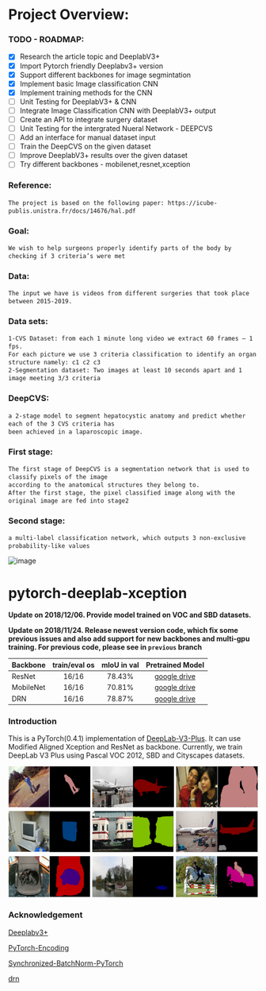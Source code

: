 # Project Overview:

### TODO - ROADMAP:
- [x] Research the article topic and DeeplabV3+
- [x] Import Pytorch friendly Deeplabv3+ version
- [x] Support different backbones for image segmintation
- [x] Implement basic Image classification CNN
- [x] Implement training methods for the CNN
- [ ] Unit Testing for DeeplabV3+ & CNN
- [ ] Integrate Image Classification CNN with DeeplabV3+ output
- [ ] Create an API to integrate surgery dataset 
- [ ] Unit Testing for the intergrated Nueral Network - DEEPCVS
- [ ] Add an interface for manual dataset input
- [ ] Train the DeepCVS on the given dataset
- [ ] Improve DeeplabV3+ results over the given dataset
- [ ] Try different backbones - mobilenet,resnet,xception

### Reference:
    The project is based on the following paper: https://icube-publis.unistra.fr/docs/14676/hal.pdf

### Goal: 
    We wish to help surgeons properly identify parts of the body by checking if 3 criteria’s were met
### Data: 
    The input we have is videos from different surgeries that took place between 2015-2019.
### Data sets: 
    1-CVS Dataset: from each 1 minute long video we extract 60 frames – 1 fps. 
    For each picture we use 3 criteria classification to identify an organ structure namely: c1 c2 c3 
    2-Segmentation dataset: Two images at least 10 seconds apart and 1 image meeting 3/3 criteria

### DeepCVS: 
    a 2-stage model to segment hepatocystic anatomy and predict whether each of the 3 CVS criteria has 
    been achieved in a laparoscopic image.
    
### First stage: 
    The first stage of DeepCVS is a segmentation network that is used to classify pixels of the image 
    according to the anatomical structures they belong to.
    After the first stage, the pixel classified image along with the original image are fed into stage2
    
### Second stage: 
    a multi-label classification network, which outputs 3 non-exclusive probability-like values
 
![image](https://user-images.githubusercontent.com/82500901/150633756-ae729cc7-5bf3-4610-a84f-604f7a0337f1.png)


# pytorch-deeplab-xception

**Update on 2018/12/06. Provide model trained on VOC and SBD datasets.**  

**Update on 2018/11/24. Release newest version code, which fix some previous issues and also add support for new backbones and multi-gpu training. For previous code, please see in `previous` branch**  


| Backbone  | train/eval os  |mIoU in val |Pretrained Model|
| :-------- | :------------: |:---------: |:--------------:|
| ResNet    | 16/16          | 78.43%     | [google drive](https://drive.google.com/open?id=1NwcwlWqA-0HqAPk3dSNNPipGMF0iS0Zu) |
| MobileNet | 16/16          | 70.81%     | [google drive](https://drive.google.com/open?id=1G9mWafUAj09P4KvGSRVzIsV_U5OqFLdt) |
| DRN       | 16/16          | 78.87%     | [google drive](https://drive.google.com/open?id=131gZN_dKEXO79NknIQazPJ-4UmRrZAfI) |



### Introduction
This is a PyTorch(0.4.1) implementation of [DeepLab-V3-Plus](https://arxiv.org/pdf/1802.02611). It
can use Modified Aligned Xception and ResNet as backbone. Currently, we train DeepLab V3 Plus
using Pascal VOC 2012, SBD and Cityscapes datasets.

![Results](doc/results.png)


### Acknowledgement
[Deeplabv3+](https://github.com/jfzhang95/pytorch-deeplab-xception.git)

[PyTorch-Encoding](https://github.com/zhanghang1989/PyTorch-Encoding)

[Synchronized-BatchNorm-PyTorch](https://github.com/vacancy/Synchronized-BatchNorm-PyTorch)

[drn](https://github.com/fyu/drn)

